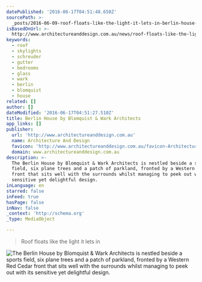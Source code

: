 ```yaml
---
datePublished: '2016-06-17T04:51:48.650Z'
sourcePath: >-
  _posts/2016-06-09-roof-floats-like-the-light-it-lets-in-berlin-house-by-blomq.md
isBasedOnUrl: >-
  http://www.architectureanddesign.com.au/news/roof-floats-like-the-light-it-lets-in-berlin-house?utm_source=Cirrus+Media+Newsletters&utm_campaign=bccc73139b-Architecture+and+Design+Newsletter+-+201403121023&utm_medium=email&utm_term=0_fe913f1856-bccc73139b-58826505
keywords:
  - roof
  - skylights
  - schreuder
  - gutter
  - bedrooms
  - glass
  - wark
  - berlin
  - blomquist
  - house
related: []
author: []
dateModified: '2016-06-17T04:51:27.510Z'
title: Berlin House by Blomquist & Wark Architects
app_links: []
publisher:
  url: 'http://www.architectureanddesign.com.au'
  name: Architecture And Design
  favicon: 'http://www.architectureanddesign.com.au/favicon-ArchitectureAndDesign.ico'
  domain: www.architectureanddesign.com.au
description: >-
  The Berlin House by Blomquist & Wark Architects is nestled beside a sports
  field, six plane trees and a patch of parkland, fronted by a Western Red Cedar
  front that sits well with the surrounds whilst managing to peek out with its
  sensitive yet delightful design.
inLanguage: en
starred: false
inFeed: true
hasPage: false
inNav: false
_context: 'http://schema.org'
_type: MediaObject

---
```

> Roof floats like the light it lets in

![The Berlin House by Blomquist & Wark Architects is nestled beside a sports field, six plane trees and a patch of parkland, fronted by a Western Red Cedar front that sits well with the surrounds whilst managing to peek out with its sensitive yet delightful design.](https://the-grid-user-content.s3-us-west-2.amazonaws.com/2be15624-bf2a-444a-a15c-107f4193f5be.jpg)